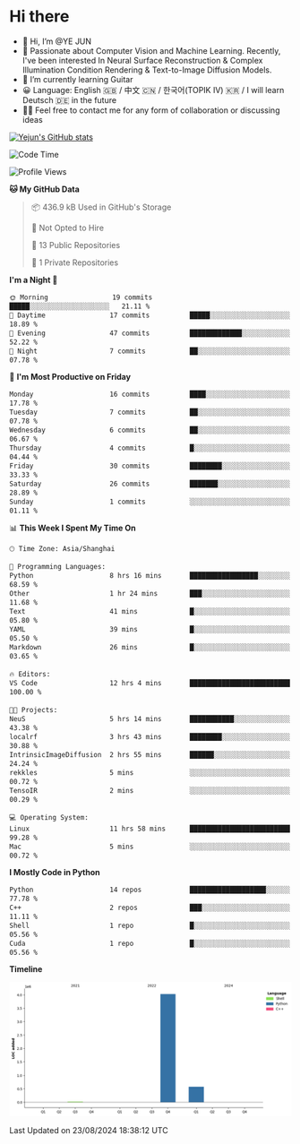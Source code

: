 # Hi there
- 👋 Hi, I’m @YE JUN
- 🔭 Passionate about Computer Vision and Machine Learning. Recently, I've been interested In Neural Surface Reconstruction & Complex Illumination Condition Rendering & Text-to-Image Diffusion Models.
- 🌱 I’m currently learning Guitar
- 😀 Language: English 🇬🇧 / 中文 🇨🇳 / 한국어(TOPIK IV) 🇰🇷 / I will learn Deutsch 🇩🇪 in the future
- 🙋‍♂️ Feel free to contact me for any form of collaboration or discussing ideas


<!-- <img height="195px" src="https://github-readme-stats.vercel.app/api?username=yejun688&count_private=true&show_icons=true&hide_rank=true&title_color=0969da&bg_color=ffffff00&text_color=57606a&disable_animations=true"><img height="195px" src="https://github-readme-stats.vercel.app/api/top-langs?username=yejun688&layout=compact&title_color=0969da&bg_color=ffffff00&text_color=57606a"> -->

[![Yejun's GitHub stats](https://github-readme-stats.vercel.app/api?username=yejun688)](https://github.com/yejun688/github-readme-stats)

<!---
yejun688/yejun688 is a ✨ special ✨ repository because its `README.md` (this file) appears on your GitHub profile.
You can click the Preview link to take a look at your changes.
--->

<!--START_SECTION:waka-->
![Code Time](http://img.shields.io/badge/Code%20Time-232%20hrs%2054%20mins-blue)

![Profile Views](http://img.shields.io/badge/Profile%20Views-153-blue)

**🐱 My GitHub Data** 

> 📦 436.9 kB Used in GitHub's Storage 
 > 
> 🚫 Not Opted to Hire
 > 
> 📜 13 Public Repositories 
 > 
> 🔑 1 Private Repositories 
 > 
**I'm a Night 🦉** 

```text
🌞 Morning                19 commits          █████░░░░░░░░░░░░░░░░░░░░   21.11 % 
🌆 Daytime                17 commits          █████░░░░░░░░░░░░░░░░░░░░   18.89 % 
🌃 Evening                47 commits          █████████████░░░░░░░░░░░░   52.22 % 
🌙 Night                  7 commits           ██░░░░░░░░░░░░░░░░░░░░░░░   07.78 % 
```
📅 **I'm Most Productive on Friday** 

```text
Monday                   16 commits          ████░░░░░░░░░░░░░░░░░░░░░   17.78 % 
Tuesday                  7 commits           ██░░░░░░░░░░░░░░░░░░░░░░░   07.78 % 
Wednesday                6 commits           ██░░░░░░░░░░░░░░░░░░░░░░░   06.67 % 
Thursday                 4 commits           █░░░░░░░░░░░░░░░░░░░░░░░░   04.44 % 
Friday                   30 commits          ████████░░░░░░░░░░░░░░░░░   33.33 % 
Saturday                 26 commits          ███████░░░░░░░░░░░░░░░░░░   28.89 % 
Sunday                   1 commits           ░░░░░░░░░░░░░░░░░░░░░░░░░   01.11 % 
```


📊 **This Week I Spent My Time On** 

```text
🕑︎ Time Zone: Asia/Shanghai

💬 Programming Languages: 
Python                   8 hrs 16 mins       █████████████████░░░░░░░░   68.59 % 
Other                    1 hr 24 mins        ███░░░░░░░░░░░░░░░░░░░░░░   11.68 % 
Text                     41 mins             █░░░░░░░░░░░░░░░░░░░░░░░░   05.80 % 
YAML                     39 mins             █░░░░░░░░░░░░░░░░░░░░░░░░   05.50 % 
Markdown                 26 mins             █░░░░░░░░░░░░░░░░░░░░░░░░   03.65 % 

🔥 Editors: 
VS Code                  12 hrs 4 mins       █████████████████████████   100.00 % 

🐱‍💻 Projects: 
NeuS                     5 hrs 14 mins       ███████████░░░░░░░░░░░░░░   43.38 % 
localrf                  3 hrs 43 mins       ████████░░░░░░░░░░░░░░░░░   30.88 % 
IntrinsicImageDiffusion  2 hrs 55 mins       ██████░░░░░░░░░░░░░░░░░░░   24.24 % 
rekkles                  5 mins              ░░░░░░░░░░░░░░░░░░░░░░░░░   00.72 % 
TensoIR                  2 mins              ░░░░░░░░░░░░░░░░░░░░░░░░░   00.29 % 

💻 Operating System: 
Linux                    11 hrs 58 mins      █████████████████████████   99.28 % 
Mac                      5 mins              ░░░░░░░░░░░░░░░░░░░░░░░░░   00.72 % 
```

**I Mostly Code in Python** 

```text
Python                   14 repos            ███████████████████░░░░░░   77.78 % 
C++                      2 repos             ███░░░░░░░░░░░░░░░░░░░░░░   11.11 % 
Shell                    1 repo              █░░░░░░░░░░░░░░░░░░░░░░░░   05.56 % 
Cuda                     1 repo              █░░░░░░░░░░░░░░░░░░░░░░░░   05.56 % 
```



**Timeline**

![Lines of Code chart](https://raw.githubusercontent.com/yejun688/yejun688/main/assets/bar_graph.png)


 Last Updated on 23/08/2024 18:38:12 UTC
<!--END_SECTION:waka-->
